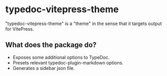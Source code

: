 # typedoc-vitepress-theme

"typedoc-vitepress-theme" is a "theme" in the sense that it targets output for VitePress.

## What does the package do?

- Exposes some additional options to TypeDoc.
- Presets relevant typedoc-plugin-markdown options.
- Generates a sidebar json file.
